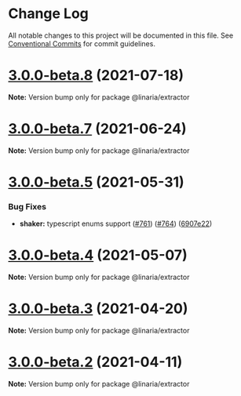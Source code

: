 # Change Log

All notable changes to this project will be documented in this file.
See [Conventional Commits](https://conventionalcommits.org) for commit guidelines.

# [3.0.0-beta.8](https://github.com/callstack/linaria/compare/v3.0.0-beta.7...v3.0.0-beta.8) (2021-07-18)

**Note:** Version bump only for package @linaria/extractor





# [3.0.0-beta.7](https://github.com/callstack/linaria/compare/v3.0.0-beta.6...v3.0.0-beta.7) (2021-06-24)

**Note:** Version bump only for package @linaria/extractor





# [3.0.0-beta.5](https://github.com/callstack/linaria/compare/v3.0.0-beta.4...v3.0.0-beta.5) (2021-05-31)


### Bug Fixes

* **shaker:** typescript enums support ([#761](https://github.com/callstack/linaria/issues/761)) ([#764](https://github.com/callstack/linaria/issues/764)) ([6907e22](https://github.com/callstack/linaria/commit/6907e2280a2ab8ee014b5d02b1169714ccac9d66))





# [3.0.0-beta.4](https://github.com/callstack/linaria/compare/v3.0.0-beta.3...v3.0.0-beta.4) (2021-05-07)

**Note:** Version bump only for package @linaria/extractor





# [3.0.0-beta.3](https://github.com/callstack/linaria/compare/v3.0.0-beta.2...v3.0.0-beta.3) (2021-04-20)

**Note:** Version bump only for package @linaria/extractor





# [3.0.0-beta.2](https://github.com/callstack/linaria/compare/v3.0.0-beta.1...v3.0.0-beta.2) (2021-04-11)

**Note:** Version bump only for package @linaria/extractor
